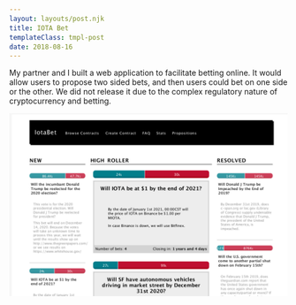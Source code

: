 ```yaml
---
layout: layouts/post.njk
title: IOTA Bet
templateClass: tmpl-post
date: 2018-08-16
---
```


My partner and I built a web application to facilitate betting online. It would allow users to propose two sided bets, and then users could bet on one side or the other. We did not release it due to the complex regulatory nature of cryptocurrency and betting.
  
![Screenshot of the finalized product](img/iotabet.png)